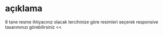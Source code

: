 # açıklama

6 tane resme ihtiyacınız olacak tercihinize göre resimleri seçerek responsive tasarımınızı görebilirsiniz <<
